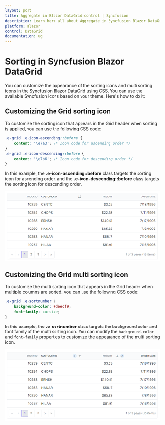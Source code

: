 ```yaml
---
layout: post
title: Aggregate in Blazor DataGrid control | Syncfusion
description: Learn here all about Aggregate in Syncfusion Blazor DataGrid control of Syncfusion Essential JS 2 and more.
platform: Blazor
control: DataGrid
documentation: ug
---
```


# Sorting in Syncfusion Blazor DataGrid

You can customize the appearance of the sorting icons and multi sorting icons in the Syncfusion Blazor DataGrid using CSS. You can use the available Syncfusion [icons](../../appearance/icons/#material) based on your theme. Here's how to do it:

## Customizing the Grid sorting icon

To customize the sorting icon that appears in the Grid header when sorting is applied, you can use the following CSS code:

```css
.e-grid .e-icon-ascending::before {
    content: '\e7a3'; /* Icon code for ascending order */
}
.e-grid .e-icon-descending::before {
    content: '\e7b6'; /* Icon code for descending order */
}
```
In this example, the **.e-icon-ascending::before** class targets the sorting icon for ascending order, and the **.e-icon-descending::before** class targets the sorting icon for descending order.

![Grid sorting icon](../images/style-and-appearance/grid-sorting-icons.png)

## Customizing the Grid multi sorting icon

To customize the multi sorting icon that appears in the Grid header when multiple columns are sorted, you can use the following CSS code:

```css
.e-grid .e-sortnumber {
    background-color: #deecf9;
    font-family: cursive;
}
```

In this example, the **.e-sortnumber** class targets the background color and font family of the multi sorting icon. You can modify the `background-color` and `font-family` properties to customize the appearance of the multi sorting icon.

![Grid multi sorting icon](../images/style-and-appearance/grid-multi-sorting-icon.png)